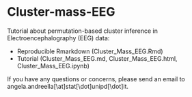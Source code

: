 # Cluster-mass-EEG

Tutorial about permutation-based cluster inference in Electroencephalography (EEG) data: 

 - Reproducible Rmarkdown (Cluster_Mass_EEG.Rmd)
 - Tutorial (Cluster_Mass_EEG.md, Cluster_Mass_EEG.html, Cluster_Mass_EEG.ipynb)

If you have any questions or concerns, please send an email to angela.andreella[\at]stat[\dot]unipd[\dot]it.


